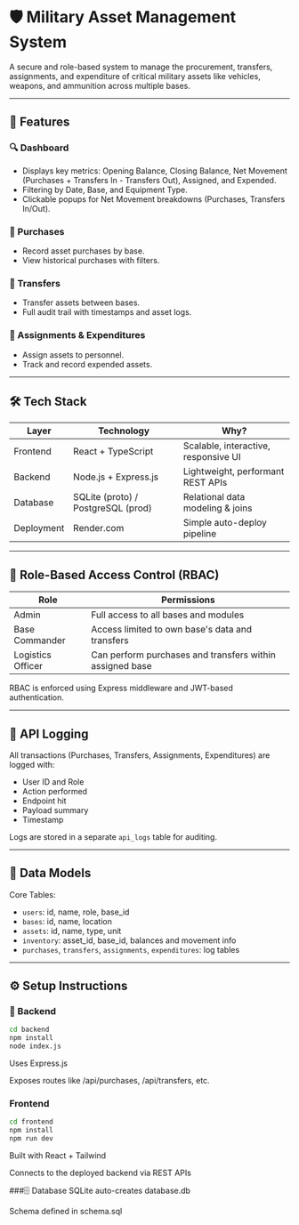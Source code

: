 # 🛡️ Military Asset Management System

A secure and role-based system to manage the procurement, transfers, assignments, and expenditure of critical military assets like vehicles, weapons, and ammunition across multiple bases.

---

## 🚀 Features

### 🔍 Dashboard
- Displays key metrics: Opening Balance, Closing Balance, Net Movement (Purchases + Transfers In - Transfers Out), Assigned, and Expended.
- Filtering by Date, Base, and Equipment Type.
- Clickable popups for Net Movement breakdowns (Purchases, Transfers In/Out).

### 💼 Purchases
- Record asset purchases by base.
- View historical purchases with filters.

### 🔄 Transfers
- Transfer assets between bases.
- Full audit trail with timestamps and asset logs.

### 🧑 Assignments & Expenditures
- Assign assets to personnel.
- Track and record expended assets.

---

## 🛠️ Tech Stack

| Layer      | Technology            | Why?                                     |
|------------|------------------------|------------------------------------------|
| Frontend   | React + TypeScript     | Scalable, interactive, responsive UI     |
| Backend    | Node.js + Express.js   | Lightweight, performant REST APIs        |
| Database   | SQLite (proto) / PostgreSQL (prod) | Relational data modeling & joins   |
| Deployment | Render.com             | Simple auto-deploy pipeline              |

---

## 🔐 Role-Based Access Control (RBAC)

| Role            | Permissions                                                      |
|------------------|------------------------------------------------------------------|
| Admin            | Full access to all bases and modules                             |
| Base Commander   | Access limited to own base's data and transfers                  |
| Logistics Officer| Can perform purchases and transfers within assigned base         |

RBAC is enforced using Express middleware and JWT-based authentication.

---

## 🧾 API Logging

All transactions (Purchases, Transfers, Assignments, Expenditures) are logged with:
- User ID and Role
- Action performed
- Endpoint hit
- Payload summary
- Timestamp

Logs are stored in a separate `api_logs` table for auditing.

---

## 🧩 Data Models

Core Tables:
- `users`: id, name, role, base_id
- `bases`: id, name, location
- `assets`: id, name, type, unit
- `inventory`: asset_id, base_id, balances and movement info
- `purchases`, `transfers`, `assignments`, `expenditures`: log tables

---

## ⚙️ Setup Instructions

### 🔧 Backend
```bash
cd backend
npm install
node index.js
```
Uses Express.js

Exposes routes like /api/purchases, /api/transfers, etc.

### Frontend
```bash
cd frontend
npm install
npm run dev
```
Built with React + Tailwind

Connects to the deployed backend via REST APIs

###🗄️ Database
SQLite auto-creates database.db

Schema defined in schema.sql

